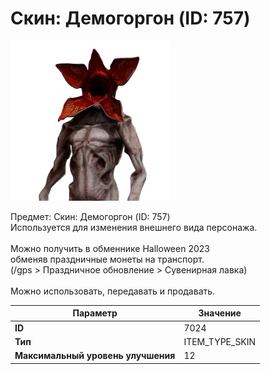 # Скин: Демогоргон (ID: 757)

![Item Image](../img/7024.webp?raw=true)

Предмет: Скин: Демогоргон (ID: 757)<br>Используется для изменения внешнего вида персонажа.<br><br>Можно получить в обменнике Halloween 2023<br>обменяв праздничные монеты на транспорт.<br>(/gps > Праздничное обновление > Сувенирная лавка)<br><br>Можно использовать, передавать и продавать.


| Параметр | Значение |
|----------|----------|
| **ID** | 7024 |
| **Тип** | ITEM_TYPE_SKIN |
| **Максимальный уровень улучшения** | 12 |

